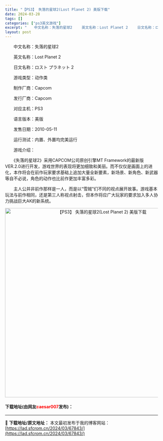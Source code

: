 ```yaml
---
title: "【PS3】 失落的星球2(Lost Planet 2) 美版下载"
date: 2024-03-28
tags: []
categories: ["ps3英文游戏"]
excerpt: "　　中文名称：失落的星球2 　　英文名称：Lost Planet 2 　　日文名称：ロスト プラネット 2 　　游戏类型：动作类 　　制作厂商：Capcom 　　发行厂商：Capcom 　　对应主机：PS3 　　语言版本：美版 　　发售日期：2010-05-11 　　运行测试：内置、外置均完美运行 &hellip;"
layout: post
---
```


 <p>　　中文名称：失落的星球2</p> <p>　　英文名称：Lost Planet 2</p> <p>　　日文名称：ロスト プラネット 2</p> <p>　　游戏类型：动作类</p> <p>　　制作厂商：Capcom</p> <p>　　发行厂商：Capcom</p> <p>　　对应主机：PS3</p> <p>　　语言版本：美版</p> <p>　　发售日期：2010-05-11</p> <p>　　运行测试：内置、外置均完美运行</p> <p>　　游戏介绍：</p> <p>　　《失落的星球2》采用CAPCOM公司原创引擎MT Framework的最新版VER.2.0进行开发，游戏世界的表现将更加细致和美丽。而不仅仅是画面上的进化，本作将会在前作玩家要求基础上追加大量全新要素，新场景、新角色、新武器等自不必说，角色的动作也比前作更加丰富多彩。</p> <p>　　主人公并非前作那样是一人，而是以&ldquo;雪贼&rdquo;们不同的视点展开故事。游戏基本玩法与前作相同，还是第三人称视点射击，但本作将应广大玩家的要求加入多人协力挑战巨大AK的新系统。</p> <p align="center"><img align="" border="0" src="https://lad.sfcrom.cn/wp-content/uploads/2024/03/20240328_66051c6c4884f.jpg" width="623" alt="【PS3】 失落的星球2(Lost Planet 2) 美版下载" /></p> <p><h4>下载地址(由网友<font color="red">caesar007</font>发布)：</h4></p> 

---
📖 **下载地址/原文地址：** 本文最初发布于我的博客网站：[https://lad.sfcrom.cn/2024/03/67843/](https://lad.sfcrom.cn/2024/03/67843/)
